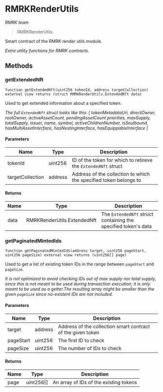 # RMRKRenderUtils

_RMRK team_

> RMRKRenderUtils

Smart contract of the RMRK render utils module.

_Extra utility functions for RMRK contracts._

## Methods

### getExtendedNft

```solidity
function getExtendedNft(uint256 tokenId, address targetCollection) external view returns (struct RMRKRenderUtils.ExtendedNft data)
```

Used to get extended information about a specified token.

_The full `ExtendedNft` struct looks like this: \[ tokenMetadataUri, directOwner, rootOwner, activeAssetCount, pendingAssetCount priorities, maxSupply, totalSupply, issuer, name, symbol, activeChildrenNumber, isSoulbound, hasMultiAssetInterface, hasNestingInterface, hasEquippableInterface ]_

#### Parameters

| Name             | Type    | Description                                                       |
| ---------------- | ------- | ----------------------------------------------------------------- |
| tokenId          | uint256 | ID of the token for which to retireve the `ExtendedNft` struct    |
| targetCollection | address | Address of the collection to which the specified token belongs to |

#### Returns

| Name | Type                        | Description                                                    |
| ---- | --------------------------- | -------------------------------------------------------------- |
| data | RMRKRenderUtils.ExtendedNft | The `ExtendedNft` struct containing the specified token's data |

### getPaginatedMintedIds

```solidity
function getPaginatedMintedIds(address target, uint256 pageStart, uint256 pageSize) external view returns (uint256[] page)
```

Used to get a list of existing token IDs in the range between `pageStart` and `pageSize`.

_It is not optimized to avoid checking IDs out of max supply nor total supply, since this is not meant to be used during transaction execution; it is only meant to be used as a getter.The resulting array might be smaller than the given `pageSize` since no-existent IDs are not included._

#### Parameters

| Name      | Type    | Description                                                 |
| --------- | ------- | ----------------------------------------------------------- |
| target    | address | Address of the collection smart contract of the given token |
| pageStart | uint256 | The first ID to check                                       |
| pageSize  | uint256 | The number of IDs to check                                  |

#### Returns

| Name | Type       | Description                            |
| ---- | ---------- | -------------------------------------- |
| page | uint256\[] | An array of IDs of the existing tokens |
